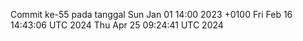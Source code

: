 Commit ke-55 pada tanggal Sun Jan 01 14:00 2023 +0100
Fri Feb 16 14:43:06 UTC 2024
Thu Apr 25 09:24:41 UTC 2024
